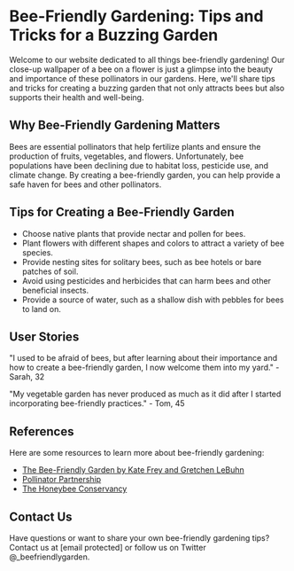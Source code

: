<!--
Write me content for website with wallpaper which alt text is:

"A close-up of a bee on a flower"

The name/title of the page should not be 1:1 copy of the alt text but rather a real content of the website which is using this wallpaper.

- Use markdown format
- Start with the heading
- The content should look like a real website
- Include real sections like references, contact, user stories, etc. use things relevant to the page purpose.
- Feel free to use structure like headings, bullets, numbering, blockquotes, paragraphs, horizontal lines, etc.
- You can use formatting like bold or _italic_
- You can include UTF-8 emojis
- Links should be only #hash anchors (and you can refer to the document itself)
- Do not include images
-->

<!--font:Open Sans-->

# Bee-Friendly Gardening: Tips and Tricks for a Buzzing Garden

Welcome to our website dedicated to all things bee-friendly gardening! Our close-up wallpaper of a bee on a flower is just a glimpse into the beauty and importance of these pollinators in our gardens. Here, we'll share tips and tricks for creating a buzzing garden that not only attracts bees but also supports their health and well-being.

## Why Bee-Friendly Gardening Matters

Bees are essential pollinators that help fertilize plants and ensure the production of fruits, vegetables, and flowers. Unfortunately, bee populations have been declining due to habitat loss, pesticide use, and climate change. By creating a bee-friendly garden, you can help provide a safe haven for bees and other pollinators.

## Tips for Creating a Bee-Friendly Garden

-   Choose native plants that provide nectar and pollen for bees.
-   Plant flowers with different shapes and colors to attract a variety of bee species.
-   Provide nesting sites for solitary bees, such as bee hotels or bare patches of soil.
-   Avoid using pesticides and herbicides that can harm bees and other beneficial insects.
-   Provide a source of water, such as a shallow dish with pebbles for bees to land on.

## User Stories

"I used to be afraid of bees, but after learning about their importance and how to create a bee-friendly garden, I now welcome them into my yard." - Sarah, 32

"My vegetable garden has never produced as much as it did after I started incorporating bee-friendly practices." - Tom, 45

## References

Here are some resources to learn more about bee-friendly gardening:

-   [The Bee-Friendly Garden by Kate Frey and Gretchen LeBuhn](#)
-   [Pollinator Partnership](#)
-   [The Honeybee Conservancy](#)

## Contact Us

Have questions or want to share your own bee-friendly gardening tips? Contact us at [email protected] or follow us on Twitter @\_beefriendlygarden.

